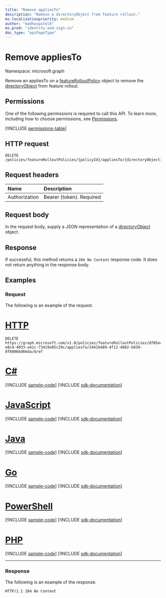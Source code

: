 ```yaml
---
title: "Remove appliesTo"
description: "Remove a directoryObject from feature rollout."
ms.localizationpriority: medium
author: "madhavpatel6"
ms.prod: "identity-and-sign-in"
doc_type: "apiPageType"
---
```


# Remove appliesTo

Namespace: microsoft.graph

Remove an appliesTo on a [featureRolloutPolicy](../resources/featurerolloutpolicy.md) object to remove the [directoryObject](../resources/directoryobject.md) from feature rollout.

## Permissions

One of the following permissions is required to call this API. To learn more, including how to choose permissions, see [Permissions](/graph/permissions-reference).

<!-- { "blockType": "permissions", "name": "featurerolloutpolicy_delete_appliesto" } -->
[!INCLUDE [permissions-table](../includes/permissions/featurerolloutpolicy-delete-appliesto-permissions.md)]

## HTTP request

<!-- { "blockType": "ignored" } -->

```http
DELETE /policies/featureRolloutPolicies/{policyId}/appliesTo/{directoryObjectId}/$ref
```

## Request headers

| Name          | Description   |
|:--------------|:--------------|
| Authorization | Bearer {token}. Required |

## Request body

In the request body, supply a JSON representation of a [directoryObject](../resources/directoryobject.md) object.

## Response

If successful, this method returns a `204 No Content` response code. It does not return anything in the response body.

## Examples

### Request

The following is an example of the request.


# [HTTP](#tab/http)
<!-- {
  "blockType": "request",
  "name": "delete_directoryobject_from_featurerolloutpolicy"
}-->

```http
DELETE https://graph.microsoft.com/v1.0/policies/featureRolloutPolicies/df85e4d9-e8c4-4033-a41c-73419a95c29c/appliesTo/2441b489-4f12-4882-b039-8f6006bd66da/$ref
```

# [C#](#tab/csharp)
[!INCLUDE [sample-code](../includes/snippets/csharp/delete-directoryobject-from-featurerolloutpolicy-csharp-snippets.md)]
[!INCLUDE [sdk-documentation](../includes/snippets/snippets-sdk-documentation-link.md)]

# [JavaScript](#tab/javascript)
[!INCLUDE [sample-code](../includes/snippets/javascript/delete-directoryobject-from-featurerolloutpolicy-javascript-snippets.md)]
[!INCLUDE [sdk-documentation](../includes/snippets/snippets-sdk-documentation-link.md)]

# [Java](#tab/java)
[!INCLUDE [sample-code](../includes/snippets/java/delete-directoryobject-from-featurerolloutpolicy-java-snippets.md)]
[!INCLUDE [sdk-documentation](../includes/snippets/snippets-sdk-documentation-link.md)]

# [Go](#tab/go)
[!INCLUDE [sample-code](../includes/snippets/go/delete-directoryobject-from-featurerolloutpolicy-go-snippets.md)]
[!INCLUDE [sdk-documentation](../includes/snippets/snippets-sdk-documentation-link.md)]

# [PowerShell](#tab/powershell)
[!INCLUDE [sample-code](../includes/snippets/powershell/delete-directoryobject-from-featurerolloutpolicy-powershell-snippets.md)]
[!INCLUDE [sdk-documentation](../includes/snippets/snippets-sdk-documentation-link.md)]

# [PHP](#tab/php)
[!INCLUDE [sample-code](../includes/snippets/php/delete-directoryobject-from-featurerolloutpolicy-php-snippets.md)]
[!INCLUDE [sdk-documentation](../includes/snippets/snippets-sdk-documentation-link.md)]

---

### Response

The following is an example of the response.

<!-- {
  "blockType": "response",
  "truncated": true,
} -->

```http
HTTP/1.1 204 No Content
```

<!-- uuid: 16cd6b66-4b1a-43a1-adaf-3a886856ed98
2019-02-04 14:57:30 UTC -->
<!-- {
  "type": "#page.annotation",
  "description": "Remove appliesTo",
  "keywords": "",
  "section": "documentation",
  "tocPath": ""
}-->


